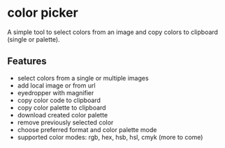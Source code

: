 # color picker

A simple tool to select colors from an image and copy colors to clipboard (single or palette).

## Features

- select colors from a single or multiple images
- add local image or from url
- eyedropper with magnifier
- copy color code to clipboard
- copy color palette to clipboard
- download created color palette
- remove previously selected color
- choose preferred format and color palette mode
- supported color modes: rgb, hex, hsb, hsl, cmyk (more to come)
